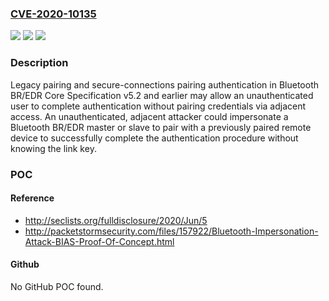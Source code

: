 ### [CVE-2020-10135](https://cve.mitre.org/cgi-bin/cvename.cgi?name=CVE-2020-10135)
![](https://img.shields.io/static/v1?label=Product&message=BR%2FEDR&color=blue)
![](https://img.shields.io/static/v1?label=Version&message=5.2%3C%3D%205.2%20&color=brighgreen)
![](https://img.shields.io/static/v1?label=Vulnerability&message=CWE-757%20Selection%20of%20Less-Secure%20Algorithm%20During%20Negotiation%20('Algorithm%20Downgrade')&color=brighgreen)

### Description

Legacy pairing and secure-connections pairing authentication in Bluetooth BR/EDR Core Specification v5.2 and earlier may allow an unauthenticated user to complete authentication without pairing credentials via adjacent access. An unauthenticated, adjacent attacker could impersonate a Bluetooth BR/EDR master or slave to pair with a previously paired remote device to successfully complete the authentication procedure without knowing the link key.

### POC

#### Reference
- http://seclists.org/fulldisclosure/2020/Jun/5
- http://packetstormsecurity.com/files/157922/Bluetooth-Impersonation-Attack-BIAS-Proof-Of-Concept.html

#### Github
No GitHub POC found.

